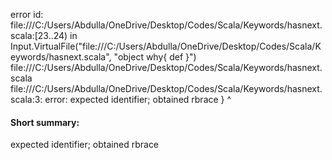 error id: file:///C:/Users/Abdulla/OneDrive/Desktop/Codes/Scala/Keywords/hasnext.scala:[23..24) in Input.VirtualFile("file:///C:/Users/Abdulla/OneDrive/Desktop/Codes/Scala/Keywords/hasnext.scala", "object why{
    def 
}")
file:///C:/Users/Abdulla/OneDrive/Desktop/Codes/Scala/Keywords/hasnext.scala
file:///C:/Users/Abdulla/OneDrive/Desktop/Codes/Scala/Keywords/hasnext.scala:3: error: expected identifier; obtained rbrace
}
^
#### Short summary: 

expected identifier; obtained rbrace